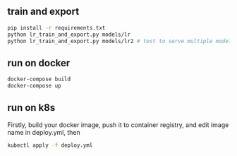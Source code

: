 ## train and export

```bash
pip install -r requirements.txt
python lr_train_and_export.py models/lr
python lr_train_and_export.py models/lr2 # test to serve multiple models
```

## run on docker

```bash
docker-compose build
docker-compose up
```

## run on k8s

Firstly, build your docker image, push it to container registry, and edit image name in deploy.yml, then

```bash
kubectl apply -f deploy.yml
```
